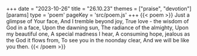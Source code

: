 +++
date = "2023-10-26"
title = "26.10.23"
themes = ["praise", "devotion"]
[params]
  type = 'poem'
  pageKey = 'src/poem.js'
+++
{{< poem >}}
Just a glimpse of Your face,
And I tremble beyond joy,
True love - the wisdom of God in a face,
Upon the dawning sun,
The radiance of the almighty,
Upon my beautiful one,
A special madness I hear,
A consuming hope, jealous as the God it flows from,
To see you in the noonday clear,
And we will be like you then.
{{< /poem >}}